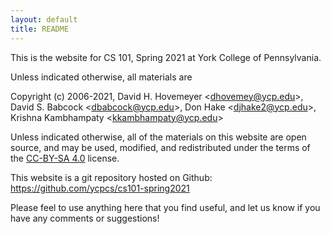 ```yaml
---
layout: default
title: README
---
```


This is the website for CS 101, Spring 2021 at York College of Pennsylvania.

Unless indicated otherwise, all materials are

Copyright (c) 2006-2021, David H. Hovemeyer &lt;<dhovemey@ycp.edu>&gt;, David S. Babcock &lt;<dbabcock@ycp.edu>&gt;, Don Hake &lt;<djhake2@ycp.edu>&gt;, Krishna Kambhampaty &lt;<kkambhampaty@ycp.edu>&gt;

Unless indicated otherwise, all of the materials on this website are open source, and may be used, modified, and redistributed under the terms of the [CC-BY-SA 4.0](http://creativecommons.org/licenses/by-sa/4.0/) license.

This website is a git repository hosted on Github: <https://github.com/ycpcs/cs101-spring2021>

Please feel to use anything here that you find useful, and let us know if you have any comments or suggestions!
